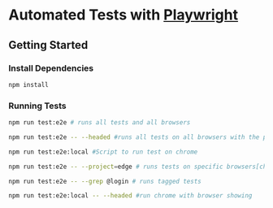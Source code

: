 # Automated Tests with [Playwright](https://playwright.dev)

## Getting Started

### Install Dependencies

```sh
npm install
```

### Running Tests

```sh
npm run test:e2e # runs all tests and all browsers

npm run test:e2e -- --headed #runs all tests on all browsers with the process showing

npm run test:e2e:local #Script to run test on chrome

npm run test:e2e -- --project=edge # runs tests on specific browsers[chrome|firefox|edge|safari]

npm run test:e2e -- --grep @login # runs tagged tests

npm run test:e2e:local -- --headed #run chrome with browser showing
```
